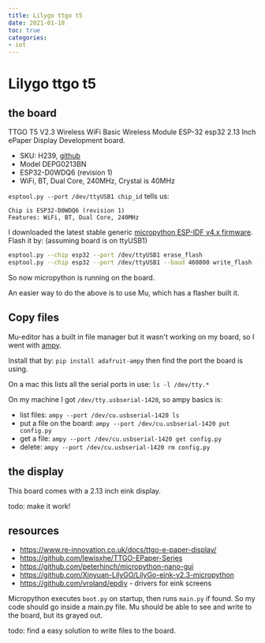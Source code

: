 ```yaml
---
title: Lilygo ttgo t5 
date: 2021-01-18
toc: true
categories:
- iot
---
```


# Lilygo ttgo t5

## the board

TTGO T5 V2.3 Wireless WiFi Basic Wireless Module ESP-32 esp32 2.13 Inch ePaper Display Development board.

- SKU: H239, [github](https://github.com/Xinyuan-LilyGO/LilyGo-T5-ink-series)
- Model DEPG0213BN
- ESP32-D0WDQ6 (revision 1)
- WiFi, BT, Dual Core, 240MHz, Crystal is 40MHz

`esptool.py --port /dev/ttyUSB1 chip_id` tells us:

```
Chip is ESP32-D0WDQ6 (revision 1)
Features: WiFi, BT, Dual Core, 240MHz
```

I downloaded the latest stable generic [micropython ESP-IDF v4.x firmware](http://micropython.org/download/esp32/). Flash it by: (assuming board is on ttyUSB1)

```bash
esptool.py --chip esp32 --port /dev/ttyUSB1 erase_flash
esptool.py --chip esp32 --port /dev/ttyUSB1 --baud 460800 write_flash -z 0x1000 esp32-idf4-20200902-v1.13.bin
```

So now micropython is running on the board. 

An easier way to do the above is to use Mu, which has a flasher built it.

## Copy files

Mu-editor has a built in file manager but it wasn't working on my board, so I went with [ampy](https://github.com/scientifichackers/ampy).

Install that by: `pip install adafruit-ampy` then find the port the board is using.

On a mac this lists all the serial ports in use:
`ls -l /dev/tty.*`

On my machine I got `/dev/tty.usbserial-1420`, so ampy basics is:

- list files: `ampy --port /dev/cu.usbserial-1420 ls`
- put a file on the board: `ampy --port /dev/cu.usbserial-1420 put config.py`
- get a file: `ampy --port /dev/cu.usbserial-1420 get config.py`
- delete: `ampy --port /dev/cu.usbserial-1420 rm config.py`


## the display

This board comes with a 2.13 inch eink display.

todo: make it work!

## resources

- https://www.re-innovation.co.uk/docs/ttgo-e-paper-display/
- https://github.com/lewisxhe/TTGO-EPaper-Series
- https://github.com/peterhinch/micropython-nano-gui
- https://github.com/Xinyuan-LilyGO/LilyGo-eink-v2.3-micropython
- https://github.com/vroland/epdiy - drivers for eink screens


Micropython executes `boot.py` on startup, then runs `main.py` if found. So my code should go inside a main.py file. Mu should be able to see and write to the board, but its grayed out. 

todo: find a easy solution to write files to the board.
